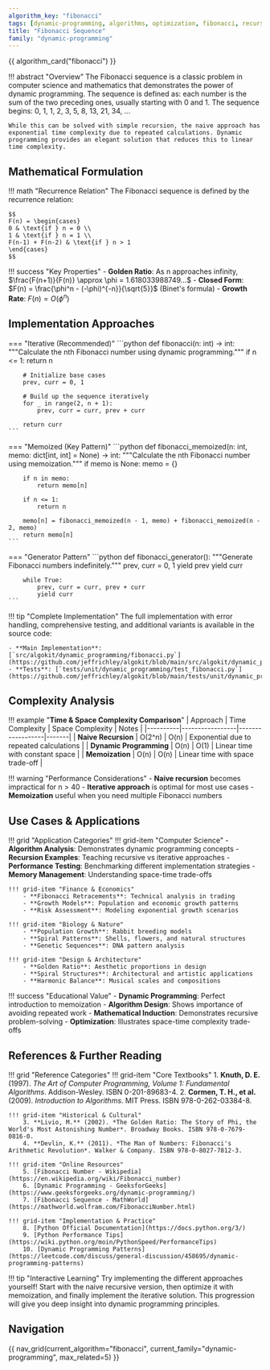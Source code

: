 ```yaml
---
algorithm_key: "fibonacci"
tags: [dynamic-programming, algorithms, optimization, fibonacci, recursion]
title: "Fibonacci Sequence"
family: "dynamic-programming"
---
```


{{ algorithm_card("fibonacci") }}

!!! abstract "Overview"
    The Fibonacci sequence is a classic problem in computer science and mathematics that demonstrates the power of dynamic programming. The sequence is defined as: each number is the sum of the two preceding ones, usually starting with 0 and 1. The sequence begins: 0, 1, 1, 2, 3, 5, 8, 13, 21, 34, ...

    While this can be solved with simple recursion, the naive approach has exponential time complexity due to repeated calculations. Dynamic programming provides an elegant solution that reduces this to linear time complexity.

## Mathematical Formulation

!!! math "Recurrence Relation"
    The Fibonacci sequence is defined by the recurrence relation:

    $$
    F(n) = \begin{cases}
    0 & \text{if } n = 0 \\
    1 & \text{if } n = 1 \\
    F(n-1) + F(n-2) & \text{if } n > 1
    \end{cases}
    $$

!!! success "Key Properties"
    - **Golden Ratio**: As n approaches infinity, $\frac{F(n+1)}{F(n)} \approx \phi = 1.618033988749...$
    - **Closed Form**: $F(n) = \frac{\phi^n - (-\phi)^{-n}}{\sqrt{5}}$ (Binet's formula)
    - **Growth Rate**: $F(n) = O(\phi^n)$

## Implementation Approaches

=== "Iterative (Recommended)"
    ```python
    def fibonacci(n: int) -> int:
        """Calculate the nth Fibonacci number using dynamic programming."""
        if n <= 1:
            return n

        # Initialize base cases
        prev, curr = 0, 1

        # Build up the sequence iteratively
        for _ in range(2, n + 1):
            prev, curr = curr, prev + curr

        return curr
    ```

=== "Memoized (Key Pattern)"
    ```python
    def fibonacci_memoized(n: int, memo: dict[int, int] = None) -> int:
        """Calculate the nth Fibonacci number using memoization."""
        if memo is None:
            memo = {}

        if n in memo:
            return memo[n]

        if n <= 1:
            return n

        memo[n] = fibonacci_memoized(n - 1, memo) + fibonacci_memoized(n - 2, memo)
        return memo[n]
    ```

=== "Generator Pattern"
    ```python
    def fibonacci_generator():
        """Generate Fibonacci numbers indefinitely."""
        prev, curr = 0, 1
        yield prev
        yield curr

        while True:
            prev, curr = curr, prev + curr
            yield curr
    ```

!!! tip "Complete Implementation"
    The full implementation with error handling, comprehensive testing, and additional variants is available in the source code:

    - **Main Implementation**: [`src/algokit/dynamic_programming/fibonacci.py`](https://github.com/jeffrichley/algokit/blob/main/src/algokit/dynamic_programming/fibonacci.py)
    - **Tests**: [`tests/unit/dynamic_programming/test_fibonacci.py`](https://github.com/jeffrichley/algokit/blob/main/tests/unit/dynamic_programming/test_fibonacci.py)

## Complexity Analysis

!!! example "**Time & Space Complexity Comparison**"
    | Approach | Time Complexity | Space Complexity | Notes |
    |----------|-----------------|------------------|-------|
    | **Naive Recursion** | O(2^n) | O(n) | Exponential due to repeated calculations |
    | **Dynamic Programming** | O(n) | O(1) | Linear time with constant space |
    | **Memoization** | O(n) | O(n) | Linear time with space trade-off |

!!! warning "Performance Considerations"
    - **Naive recursion** becomes impractical for n > 40
    - **Iterative approach** is optimal for most use cases
    - **Memoization** useful when you need multiple Fibonacci numbers

## Use Cases & Applications

!!! grid "Application Categories"
    !!! grid-item "Computer Science"
        - **Algorithm Analysis**: Demonstrates dynamic programming concepts
        - **Recursion Examples**: Teaching recursive vs iterative approaches
        - **Performance Testing**: Benchmarking different implementation strategies
        - **Memory Management**: Understanding space-time trade-offs

    !!! grid-item "Finance & Economics"
        - **Fibonacci Retracements**: Technical analysis in trading
        - **Growth Models**: Population and economic growth patterns
        - **Risk Assessment**: Modeling exponential growth scenarios

    !!! grid-item "Biology & Nature"
        - **Population Growth**: Rabbit breeding models
        - **Spiral Patterns**: Shells, flowers, and natural structures
        - **Genetic Sequences**: DNA pattern analysis

    !!! grid-item "Design & Architecture"
        - **Golden Ratio**: Aesthetic proportions in design
        - **Spiral Structures**: Architectural and artistic applications
        - **Harmonic Balance**: Musical scales and compositions

!!! success "Educational Value"
    - **Dynamic Programming**: Perfect introduction to memoization
    - **Algorithm Design**: Shows importance of avoiding repeated work
    - **Mathematical Induction**: Demonstrates recursive problem-solving
    - **Optimization**: Illustrates space-time complexity trade-offs

## References & Further Reading

!!! grid "Reference Categories"
    !!! grid-item "Core Textbooks"
        1. **Knuth, D. E.** (1997). *The Art of Computer Programming, Volume 1: Fundamental Algorithms*. Addison-Wesley. ISBN 0-201-89683-4.
        2. **Cormen, T. H., et al.** (2009). *Introduction to Algorithms*. MIT Press. ISBN 978-0-262-03384-8.

    !!! grid-item "Historical & Cultural"
        3. **Livio, M.** (2002). *The Golden Ratio: The Story of Phi, the World's Most Astonishing Number*. Broadway Books. ISBN 978-0-7679-0816-0.
        4. **Devlin, K.** (2011). *The Man of Numbers: Fibonacci's Arithmetic Revolution*. Walker & Company. ISBN 978-0-8027-7812-3.

    !!! grid-item "Online Resources"
        5. [Fibonacci Number - Wikipedia](https://en.wikipedia.org/wiki/Fibonacci_number)
        6. [Dynamic Programming - GeeksforGeeks](https://www.geeksforgeeks.org/dynamic-programming/)
        7. [Fibonacci Sequence - MathWorld](https://mathworld.wolfram.com/FibonacciNumber.html)

    !!! grid-item "Implementation & Practice"
        8. [Python Official Documentation](https://docs.python.org/3/)
        9. [Python Performance Tips](https://wiki.python.org/moin/PythonSpeed/PerformanceTips)
        10. [Dynamic Programming Patterns](https://leetcode.com/discuss/general-discussion/458695/dynamic-programming-patterns)

!!! tip "Interactive Learning"
    Try implementing the different approaches yourself! Start with the naive recursive version, then optimize it with memoization, and finally implement the iterative solution. This progression will give you deep insight into dynamic programming principles.

## Navigation

{{ nav_grid(current_algorithm="fibonacci", current_family="dynamic-programming", max_related=5) }}
